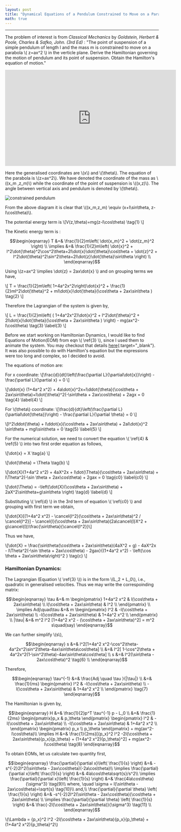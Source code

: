 ```yaml
---
layout: post
title: "Dynamical Equations of a Pendulum Constrained to Move on a Parabola"
math: true
---
```

---
The problem of interest is from *Classical Mechanics* by *Goldstein, Herbert & Poole, Charles & Safko, John. (3rd Ed)* : "The point of suspension of a simple pendulum of length l and the mass m is constrained to move on a parabola \\( z=ax^2 \\) in the verticle plane. Derive the Hamiltonian governing the motion of pendulum and its point of suspension. Obtain the Hamilton's equation of motion."

<iframe width="560" height="315" src="https://www.youtube-nocookie.com/embed/ryhVL7ucbj4" title="YouTube video player" frameborder="0" allow="accelerometer; autoplay; clipboard-write; encrypted-media; gyroscope; picture-in-picture" allowfullscreen></iframe>

Here the generalised coordinates are \\(x\\) and \\(\theta\\). The equation of the parabola is \\(z=ax^2\\). We have denoted the coordinate of the mass as \\((x_m ,z_m)\\) while the coordinate of the point of suspension is \\((x,z)\\). The angle between vertical axis and pendulum is denoted by \\(\theta\\).

![constrained pendulum](/assets/images/#)

From the above diagram it is clear that \\((x_m,z_m) \equiv (x+l\sin\theta, z-l\cos\theta)\\).

The potential energy term is \\[V(z,\theta)=mg(z-l\cos\theta) \tag{1} \\]

The Kinetic energy term is :

$$\begin{eqnarray}
T &=& \frac{1}{2}m\left( \dot{x_m}^2 + \dot{z_m}^2 \right) \\ 
\implies &=& \frac{1}{2}m\left( \dot{x}^2 + l^2\dot{\theta}^2\cos^2\theta+2l\dot{x}\dot{\theta}\cos\theta + \dot{z}^2 + l^2\dot{\theta}^2\sin^2\theta+2l\dot{z}\dot{\theta}\sin\theta \right) \\
\end{eqnarray}$$

Using \\(z=ax^2 \implies \dot{z} = 2ax\dot{x} \\) and on grouping terms we have,

\\[ T = \frac{1}{2}m\left( 1+4a^2x^2\right)\dot{x}^2 + \frac{1}{2}ml^2\dot{\theta}^2 + ml\dot{x}\dot{\theta}(\cos\theta + 2ax\sin\theta ) \tag{2} \\]

Therefore the Lagrangian of the system is given by,

\\[ L = \frac{1}{2}m\left( ( 1+4a^2x^2)\dot{x}^2 + l^2\dot{\theta}^2 + 2l\dot{x}\dot{\theta}(\cos\theta + 2ax\sin\theta ) \right) - mg(ax^2-l\cos\theta) \tag{3} \label{3} \\]

Before we start working on Hamiltonian Dynamics, I would like to find Equations of Motion(EOM) from eqn \\( \ref{3} \\), since I used them to animate the system. You may checkout that details [here](https://arabindo.github.io/animation/eom.html){:target="_blank"}. It was also possible to do with Hamilton's equation but the expressions were too long and complex, so I decided to avoid.

The equations of motion are:

For x coordinate: 
\\[\frac{d}{dt}\left(\frac{\partial L}{\partial\dot{x}}\right) - \frac{\partial L}{\partial x} = 0 \\]

\\[\ddot{x} (1+4a^2 x^2) + 4a\dot{x}^2x+l\ddot{\theta}(\cos\theta + 2ax\sin\theta)+l\dot{\theta}^2(-\sin\theta + 2ax\cos\theta) + 2agx = 0 \tag{4} \label{4} \\]

For \\(\theta\\) coordinate: 
\\[\frac{d}{dt}\left(\frac{\partial L}{\partial\dot{\theta}}\right) - \frac{\partial L}{\partial \theta} = 0 \\]


\\[l^2\ddot{\theta} + l\ddot{x}(\cos\theta + 2ax\sin\theta) + 2al\dot{x}^2 \sin\theta + mgl\sin\theta = 0 \tag{5} \label{5} \\]

For the numerical solution, we need to convert the equation \\( \ref{4} \& \ref{5} \\) into two first order equation as follows,

\\[\dot{x} = X \tag{a} \\]

\\[\dot{\theta} = \Theta \tag{b} \\]

\\[\dot{X}(1+4a^2 x^2) + 4aX^2x + l\dot{\Theta}(\cos\theta + 2ax\sin\theta) + l\Theta^2(-\sin \theta + 2ax\cos\theta) + 2gax = 0 \tag{c0} \label{c0} \\]

\\[\dot{\Theta} = -\left(\dot{X}(\cos\theta + 2ax\sin\theta) + 2aX^2\sin\theta+g\sin\theta \right) \tag{d} \label{d} \\]

Substituting \\( \ref{d} \\) in the 3rd term of equation \\( \ref{c0} \\) and grouping with first term we obtain,

\\[\dot{X}[(1+4a^2 x^2) - \cancel{l^2}(\cos\theta + 2ax\sin\theta)^2 / \cancel{l^2}] - \cancel{l}(\cos\theta + 2ax\sin\theta)(2a\cancel{l}X^2 + g\cancel{l})\frac{\sin\theta}{\cancel{l^2}}\\]

Thus we have,

\\[\dot{X} = \frac{\sin\theta(\cos\theta + 2ax\sin\theta)(4aX^2 + g) - 4aX^2x - l\Theta^2(-\sin \theta + 2ax\cos\theta) - 2gax}{(1+4a^2 x^2) - \left(\cos \theta + 2ax\sin\theta\right)^2 } \tag{c} \\]

### Hamiltonian Dynamics:

The Lagrangian (Equation \\( \ref{3} \\)) is in the form \\(L_2 + L_0\\), i.e., quadratic in generalised velocities. Thus we may write the correspoinding matrix:

$$\begin{eqnarray}
\tau &=& m
\begin{pmatrix}
1+4a^2 x^2 & l(\cos\theta + 2ax\sin\theta) \\
l(\cos\theta + 2ax\sin\theta) & l^2 \\
\end{pmatrix}
\\
\implies Adj\quad\tau &=& m
\begin{pmatrix}
l^2 & -l(\cos\theta + 2ax\sin\theta) \\
-l(\cos\theta + 2ax\sin\theta) & 1+4a^2 x^2 \\
\end{pmatrix}
\\
|\tau| &=& m^2 l^2 [1+4a^2 x^2 - (\cos\theta + 2ax\sin\theta)^2] = m^2 s\quad(say)
\end{eqnarray}$$

We can further simplify \\(s\\),

$$\begin{eqnarray}
s &=& l^2[1+4a^2 x^2-\cos^2\theta-4a^2x^2\sin^2\theta-4ax\sin\theta\cos\theta] \\
&=& l^2[ 1-\cos^2\theta + 4a^2x^2(1-\sin^2\theta)-4ax\sin\theta\cos\theta] \\
s &=& l^2(\sin\theta - 2ax\cos\theta)^2 \tag{6} \\
\end{eqnarray}$$

Therefore, 

$$\begin{eqnarray}
\tau^{-1} &=& \frac{Adj \quad \tau }{|\tau|} \\
&=& \frac{1}{ms}
\begin{pmatrix}
l^2 & -l(\cos\theta + 2ax\sin\theta) \\
-l(\cos\theta + 2ax\sin\theta) & 1+4a^2 x^2 \\
\end{pmatrix}
\tag{7}
\end{eqnarray}$$

The Hamiltonian is given by,

$$\begin{eqnarray}
H &=& \frac{1}{2}p^T \tau^{-1} p - L_0 \\
&=& \frac{1}{2ms}
\begin{pmatrix}p_x & p_\theta \end{pmatrix}
\begin{pmatrix}
l^2 & -l(\cos\theta + 2ax\sin\theta) \\
-l(\cos\theta + 2ax\sin\theta) & 1+4a^2 x^2 \\
\end{pmatrix}
\begin{pmatrix} p_x \\ p_\theta \end{pmatrix} + mg(ax^2-l\cos\theta)\\
\implies H &=& \frac{1}{2ms}[{p_x}^2 l^2 -2l(\cos\theta + 2ax\sin\theta){p_x}{p_\theta} + (1+4a^2 x^2){p_\theta}^2] + mg(ax^2-l\cos\theta) \tag{8}
\end{eqnarray}$$

To obtain EOMs, let us calculate two quantity first,

$$\begin{eqnarray} 
\frac{\partial}{\partial x}\left( \frac{1}{s} \right) &=& -s^{-2}2l^2(\sin\theta - 2ax\cos\theta)(-2a\cos\theta)\\
\implies \frac{\partial}{\partial x}\left( \frac{1}{s} \right) &=& 4la\cos\theta\sqrt{s}/s^2\\
\implies \frac{\partial}{\partial x}\left( \frac{1}{s} \right) &=& \frac{4la\cos\theta}{\sigma^3} \tag{9}\\
where, \quad \sigma = l(\sin\theta - 2ax\cos\theta)=\sqrt{s} \tag{10}\\
and,\\
\frac{\partial}{\partial \theta} \left( \frac{1}{s} \right) &=& -s^{-2}2l^2(\sin\theta - 2ax\cos\theta)(\cos\theta + 2ax\sin\theta) \\
\implies \frac{\partial}{\partial \theta} \left( \frac{1}{s} \right) &=& \frac{-2l(\cos\theta + 2ax\sin\theta)}{\sigma^3} \tag{11} \\
\end{eqnarray}$$

\\(\Lambda = {p_x}^2 l^2 -2l(\cos\theta + 2ax\sin\theta){p_x}{p_\theta} + (1+4a^2 x^2){p_\theta}^2\\)
